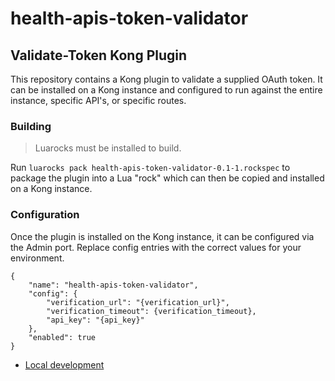 # health-apis-token-validator

## Validate-Token Kong Plugin

This repository contains a Kong plugin to validate a supplied OAuth token.  It can be installed on a Kong instance and configured to run against the entire instance, specific API's, or specific routes.

### Building

> Luarocks must be installed to build.

Run `luarocks pack health-apis-token-validator-0.1-1.rockspec` to package the plugin into a Lua "rock" which can then be copied and installed on a Kong instance.

### Configuration

Once the plugin is installed on the Kong instance, it can be configured via the Admin port.  Replace config entries with the correct values for your environment.

```
{
    "name": "health-apis-token-validator",
    "config": {
        "verification_url": "{verification_url}",
        "verification_timeout": {verification_timeout},
        "api_key": "{api_key}"
    },
    "enabled": true
}
```

- [Local development](development/README.md)

